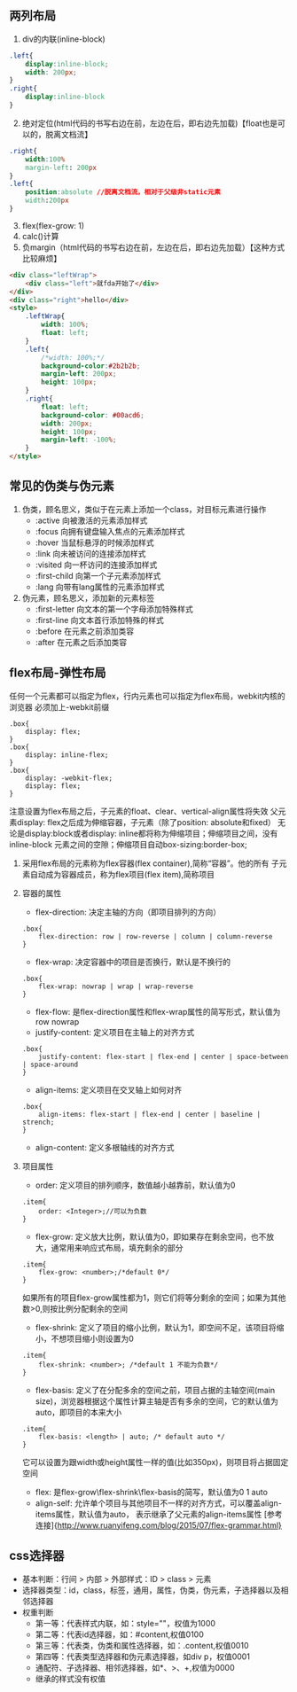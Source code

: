 ## 两列布局
1. div的内联(inline-block)
```css
.left{
    display:inline-block;
    width: 200px;
}
.right{
    display:inline-block
}
```
2. 绝对定位(html代码的书写右边在前，左边在后，即右边先加载)【float也是可以的，脱离文档流】
```css
.right{
    width:100%
    margin-left: 200px
}
.left{
    position:absolute //脱离文档流，相对于父级非static元素
    width:200px
}
```
3. flex(flex-grow: 1)
4. calc()计算
5. 负margin（html代码的书写右边在前，左边在后，即右边先加载）【这种方式比较麻烦】
```html
<div class="leftWrap">
    <div class="left">就fda开始了</div>
</div>
<div class="right">hello</div>
<style>
    .leftWrap{
        width: 100%;
        float: left;
    }
    .left{
        /*width: 100%;*/
        background-color:#2b2b2b;
        margin-left: 200px;
        height: 100px;
    }
    .right{
        float: left;
        background-color: #00acd6;
        width: 200px;
        height: 100px;
        margin-left: -100%;
    }
</style>
```

## 常见的伪类与伪元素
1. 伪类，顾名思义，类似于在元素上添加一个class，对目标元素进行操作
    - :active 向被激活的元素添加样式
    - :focus 向拥有键盘输入焦点的元素添加样式
    - :hover 当鼠标悬浮的时候添加样式
    - :link 向未被访问的连接添加样式
    - :visited 向一杯访问的连接添加样式
    - :first-child 向第一个子元素添加样式
    - :lang 向带有lang属性的元素添加样式
2. 伪元素，顾名思义，添加新的元素标签
    - :first-letter 向文本的第一个字母添加特殊样式
    - :first-line 向文本首行添加特殊的样式
    - :before 在元素之前添加类容
    - :after 在元素之后添加类容

## flex布局-弹性布局
任何一个元素都可以指定为flex，行内元素也可以指定为flex布局，webkit内核的浏览器
必须加上-webkit前缀
```
.box{
    display: flex;
}
.box{
    display: inline-flex;
}
.box{
    display: -webkit-flex;
    display: flex;
}
```
注意设置为flex布局之后，子元素的float、clear、vertical-align属性将失效
父元素display: flex之后成为伸缩容器，子元素（除了position: absolute和fixed）
无论是display:block或者display: inline都将称为伸缩项目；伸缩项目之间，没有inline-block
元素之间的空隙；伸缩项目自动box-sizing:border-box;
1. 采用flex布局的元素称为flex容器(flex container),简称“容器”。他的所有
子元素自动成为容器成员，称为flex项目(flex item),简称项目
2. 容器的属性
    - flex-direction: 决定主轴的方向（即项目排列的方向）
    ```
    .box{
        flex-direction: row | row-reverse | column | column-reverse
    }
    ```
    - flex-wrap: 决定容器中的项目是否换行，默认是不换行的
    ```
    .box{
        flex-wrap: nowrap | wrap | wrap-reverse
    }
    ```
    - flex-flow: 是flex-direction属性和flex-wrap属性的简写形式，默认值为row nowrap
    - justify-content: 定义项目在主轴上的对齐方式
    ```
    .box{
        justify-content: flex-start | flex-end | center | space-between | space-around
    }
    ```
    - align-items: 定义项目在交叉轴上如何对齐
    ```
    .box{
        align-items: flex-start | flex-end | center | baseline | strench;
    }
    ```
    - align-content: 定义多根轴线的对齐方式
3. 项目属性
    - order: 定义项目的排列顺序，数值越小越靠前，默认值为0
    ```
    .item{
        order: <Integer>;//可以为负数
    }
    ```
    - flex-grow: 定义放大比例，默认值为0，即如果存在剩余空间，也不放大，通常用来响应式布局，填充剩余的部分
    ```
    .item{
        flex-grow: <number>;/*default 0*/
    }
    ```
    如果所有的项目flex-grow属性都为1，则它们将等分剩余的空间；如果为其他数>0,则按比例分配剩余的空间
    - flex-shrink: 定义了项目的缩小比例，默认为1，即空间不足，该项目将缩小，不想项目缩小则设置为0
    ```
    .item{
        flex-shrink: <number>; /*default 1 不能为负数*/
    }
    ```

    - flex-basis: 定义了在分配多余的空间之前，项目占据的主轴空间(main size)，浏览器根据这个属性计算主轴是否有多余的空间，它的默认值为auto，即项目的本来大小
    ```
    .item{
        flex-basis: <length> | auto; /* default auto */
    }
    ```
    它可以设置为跟width或height属性一样的值(比如350px)，则项目将占据固定空间
    - flex: 是flex-grow\flex-shrink\flex-basis的简写，默认值为0 1 auto
    - align-self: 允许单个项目与其他项目不一样的对齐方式，可以覆盖align-items属性，默认值为auto，
    表示继承了父元素的align-items属性
[参考连接]{http://www.ruanyifeng.com/blog/2015/07/flex-grammar.html}

## css选择器
- 基本判断：行间 > 内部 > 外部样式：ID > class > 元素
- 选择器类型：id，class，标签，通用，属性，伪类，伪元素，子选择器以及相邻选择器
- 权重判断
    - 第一等：代表样式内联，如：style=""，权值为1000
    - 第二等：代表id选择器，如：#content,权值0100
    - 第三等：代表类，伪类和属性选择器，如：.content,权值0010
    - 第四等：代表类型选择器和伪元素选择器，如div p，权值0001
    - 通配符、子选择器、相邻选择器，如*、>、+,权值为0000
    - 继承的样式没有权值